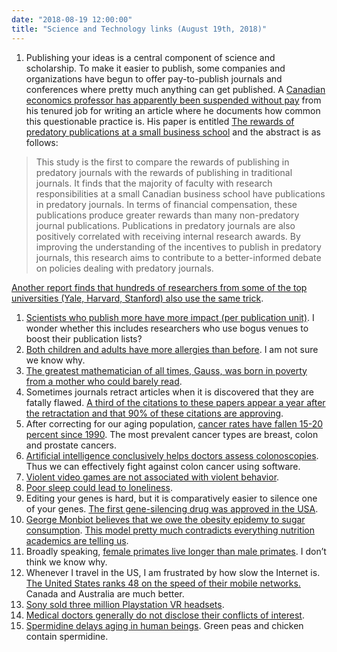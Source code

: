```yaml
---
date: "2018-08-19 12:00:00"
title: "Science and Technology links (August 19th, 2018)"
---
```




1. Publishing your ideas is a central component of science and scholarship. To make it easier to publish, some companies and organizations have begun to offer pay-to-publish journals and conferences where pretty much anything can get published. A [Canadian economics professor has apparently been suspended without pay](https://vancouversun.com/opinion/columnists/b-c-economist-locked-in-grim-battle-against-deceptive-scholarship) from his tenured job for writing an article where he documents how common this questionable practice is. His paper is entitled [The rewards of predatory publications at a small business school](https://www.utpjournals.press/doi/abs/10.3138/jsp.48.3.137) and the abstract is as follows:<br/>

> This study is the first to compare the rewards of publishing in predatory journals with the rewards of publishing in traditional journals. It finds that the majority of faculty with research responsibilities at a small Canadian business school have publications in predatory journals. In terms of financial compensation, these publications produce greater rewards than many non-predatory journal publications. Publications in predatory journals are also positively correlated with receiving internal research awards. By improving the understanding of the incentives to publish in predatory journals, this research aims to contribute to a better-informed debate on policies dealing with predatory journals.


[Another report finds that hundreds of researchers from some of the top universities (Yale, Harvard, Stanford) also use the same trick](https://motherboard.vice.com/en_us/article/3ky45y/hundreds-of-researchers-from-harvard-yale-and-stanford-were-published-in-fake-academic-journals).
1. [Scientists who publish more have more impact (per publication unit)](http://blogs.lse.ac.uk/impactofsocialsciences/2018/01/23/quantity-does-matter-as-citation-impact-increases-with-productivity/). I wonder whether this includes researchers who use bogus venues to boost their publication lists?
1. [Both children and adults have more allergies than before](https://www.romper.com/p/do-more-kids-today-have-food-allergies-than-previous-generations-heres-what-research-says-8730729). I am not sure we know why.
1. [The greatest mathematician of all times, Gauss, was born in poverty from a mother who could barely read](https://westhunt.wordpress.com/2018/08/14/gaussian-anomaly/).
1. Sometimes journals retract articles when it is discovered that they are fatally flawed. [A third of the citations to these papers appear a year after the retractation and that 90% of these citations are approving](http://www.gsood.com/research/papers/error.pdf).
1. After correcting for our aging population, [cancer rates have fallen 15-20 percent since 1990](https://ourworldindata.org/cancer). The most prevalent cancer types are breast, colon and prostate cancers.
1. [Artificial intelligence conclusively helps doctors assess colonoscopies](http://annals.org/aim/article-abstract/2697089/real-time-use-artificial-intelligence-identification-diminutive-polyps-during-colonoscopy). Thus we can effectively fight against colon cancer using software.
1. [Violent video games are not associated with violent behavior](http://interpersonalresearch.weebly.com/uploads/1/0/4/0/10405979/ppmc_-_vvgs_and_real-world_violence2.pdf).
1. [Poor sleep could lead to loneliness](https://www.nature.com/articles/s41467-018-05377-0).
1. Editing your genes is hard, but it is comparatively easier to silence one of your genes. [The first gene-silencing drug was approved in the USA](https://www.scientificamerican.com/article/gene-silencing-technology-gets-first-drug-approval-after-20-year-wait/).
1. [George Monbiot believes that we owe the obesity epidemy to sugar consumption](https://www.theguardian.com/commentisfree/2018/aug/15/age-of-obesity-shaming-overweight-people). [This model pretty much contradicts everything nutrition academics are telling us](https://wholehealthsource.blogspot.com/2011/08/carbohydrate-hypothesis-of-obesity.html).
1. Broadly speaking, [female primates live longer than male primates](http://www.pnas.org/content/pnas/early/2016/11/15/1612191113.full.pdf). I don&rsquo;t think we know why.
1. Whenever I travel in the US, I am frustrated by how slow the Internet is. [The United States ranks 48 on the speed of their mobile networks.](http://www.speedtest.net/global-index#mobile) Canada and Australia are much better.
1. [Sony sold three million Playstation VR headsets](https://blog.us.playstation.com/2018/08/16/celebrating-3-million-ps-vr-systems-sold/).
1. [Medical doctors generally do not disclose their conflicts of interest](https://jamanetwork.com/journals/jamasurgery/fullarticle/2696610).
1. [Spermidine delays aging in human beings](http://www.aging-us.com/article/101517/text). Green peas and chicken contain spermidine.


